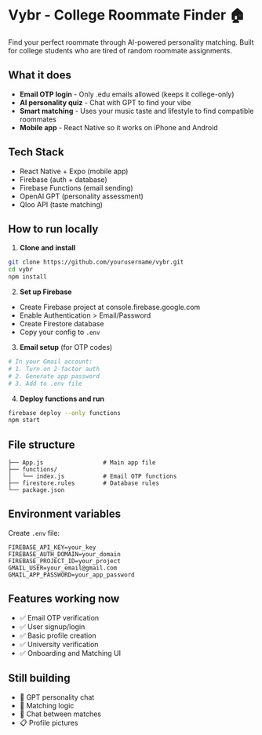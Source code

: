 # Vybr - College Roommate Finder 🏠

Find your perfect roommate through AI-powered personality matching. Built for college students who are tired of random roommate assignments.

## What it does
- **Email OTP login** - Only .edu emails allowed (keeps it college-only)
- **AI personality quiz** - Chat with GPT to find your vibe
- **Smart matching** - Uses your music taste and lifestyle to find compatible roommates
- **Mobile app** - React Native so it works on iPhone and Android

## Tech Stack
- React Native + Expo (mobile app)
- Firebase (auth + database)
- Firebase Functions (email sending)
- OpenAI GPT (personality assessment)
- Qloo API (taste matching)

## How to run locally

1. **Clone and install**
```bash
git clone https://github.com/yourusername/vybr.git
cd vybr
npm install
```

2. **Set up Firebase**
- Create Firebase project at console.firebase.google.com
- Enable Authentication > Email/Password
- Create Firestore database
- Copy your config to `.env`

3. **Email setup** (for OTP codes)
```bash
# In your Gmail account:
# 1. Turn on 2-factor auth
# 2. Generate app password 
# 3. Add to .env file
```

4. **Deploy functions and run**
```bash
firebase deploy --only functions
npm start
```

## File structure
```
├── App.js                 # Main app file
├── functions/
│   └── index.js           # Email OTP functions
├── firestore.rules        # Database rules
└── package.json
```

## Environment variables
Create `.env` file:
```
FIREBASE_API_KEY=your_key
FIREBASE_AUTH_DOMAIN=your_domain
FIREBASE_PROJECT_ID=your_project
GMAIL_USER=your_email@gmail.com
GMAIL_APP_PASSWORD=your_app_password
```

## Features working now
- ✅ Email OTP verification
- ✅ User signup/login
- ✅ Basic profile creation
- ✅ University verification
- ✅ Onboarding and Matching UI

## Still building
- 🚧 GPT personality chat
- 🚧 Matching logic
- 🚧 Chat between matches
- 📋 Profile pictures

